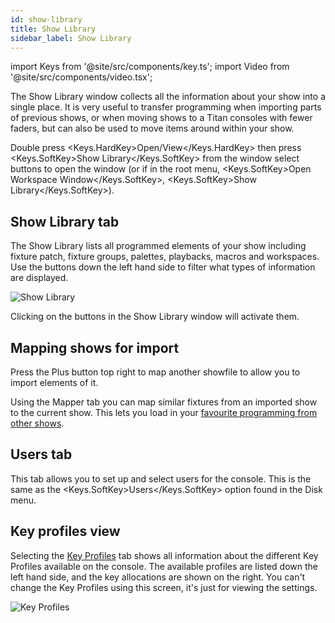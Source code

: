 ```yaml
---
id: show-library
title: Show Library
sidebar_label: Show Library
---
```


import Keys from '@site/src/components/key.ts';
import Video from '@site/src/components/video.tsx';

The Show Library window collects all the information about your show
into a single place. It is very useful to transfer programming when
importing parts of previous shows, or when moving shows to a Titan
consoles with fewer faders, but can also be used to move items around
within your show.

Double press <Keys.HardKey>Open/View</Keys.HardKey> then press <Keys.SoftKey>Show Library</Keys.SoftKey> from the window
select buttons to
open the window (or if in the root menu, <Keys.SoftKey>Open Workspace Window</Keys.SoftKey>, <Keys.SoftKey>Show Library</Keys.SoftKey>).

## Show Library tab

The Show Library lists all programmed elements of your show including
fixture patch, fixture groups, palettes, playbacks, macros and
workspaces. Use the buttons down the left hand side to filter what types
of information are displayed.

![Show Library](/docs/images/Show-Library.png)

Clicking on the buttons in the Show Library
window will activate them.

## Mapping shows for import

Press the Plus button top right to map another showfile to allow you to
import elements of it.

Using the Mapper tab you can map similar fixtures from an imported show
to the current show. This lets you load in your [favourite programming
from other shows](../titan-basics/loading-and-saving-shows.md#importing-parts-of-other-shows).

## Users tab

This tab allows you to set up and select users for the console. This is
the same as the <Keys.SoftKey>Users</Keys.SoftKey> option found in the Disk menu.

## Key profiles view

Selecting the [Key Profiles](../system-settings/key-profiles.md) tab shows all information about the different
Key Profiles available on the console. The available profiles are listed
down the left hand side, and the key allocations are shown on the right.
You can't change the Key Profiles using this screen, it's just for
viewing the settings.

![Key Profiles](/docs/images/Key-Profiles.png)
